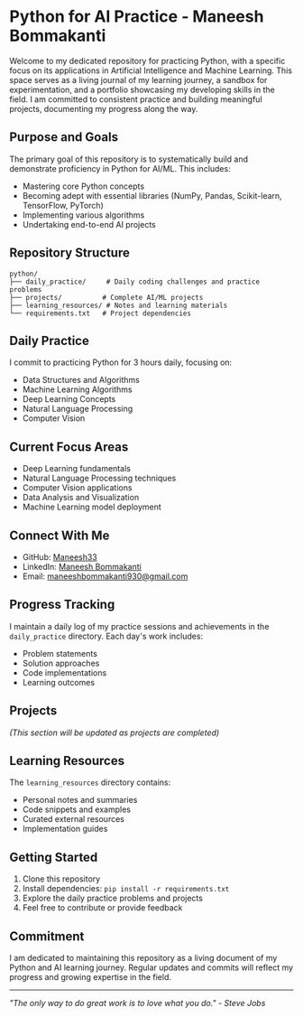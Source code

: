 # Python for AI Practice - Maneesh Bommakanti

Welcome to my dedicated repository for practicing Python, with a specific focus on its applications in Artificial Intelligence and Machine Learning. This space serves as a living journal of my learning journey, a sandbox for experimentation, and a portfolio showcasing my developing skills in the field. I am committed to consistent practice and building meaningful projects, documenting my progress along the way.

## Purpose and Goals

The primary goal of this repository is to systematically build and demonstrate proficiency in Python for AI/ML. This includes:
- Mastering core Python concepts
- Becoming adept with essential libraries (NumPy, Pandas, Scikit-learn, TensorFlow, PyTorch)
- Implementing various algorithms
- Undertaking end-to-end AI projects

## Repository Structure

```
python/
├── daily_practice/     # Daily coding challenges and practice problems
├── projects/          # Complete AI/ML projects
├── learning_resources/ # Notes and learning materials
└── requirements.txt   # Project dependencies
```

## Daily Practice

I commit to practicing Python for 3 hours daily, focusing on:
- Data Structures and Algorithms
- Machine Learning Algorithms
- Deep Learning Concepts
- Natural Language Processing
- Computer Vision

## Current Focus Areas

- Deep Learning fundamentals
- Natural Language Processing techniques
- Computer Vision applications
- Data Analysis and Visualization
- Machine Learning model deployment

## Connect With Me

- GitHub: [Maneesh33](https://github.com/Maneesh33)
- LinkedIn: [Maneesh Bommakanti](https://www.linkedin.com/in/bommakanti-maneesh-0494972b3/)
- Email: maneeshbommakanti930@gmail.com

## Progress Tracking

I maintain a daily log of my practice sessions and achievements in the `daily_practice` directory. Each day's work includes:
- Problem statements
- Solution approaches
- Code implementations
- Learning outcomes

## Projects

*(This section will be updated as projects are completed)*

## Learning Resources

The `learning_resources` directory contains:
- Personal notes and summaries
- Code snippets and examples
- Curated external resources
- Implementation guides

## Getting Started

1. Clone this repository
2. Install dependencies: `pip install -r requirements.txt`
3. Explore the daily practice problems and projects
4. Feel free to contribute or provide feedback

## Commitment

I am dedicated to maintaining this repository as a living document of my Python and AI learning journey. Regular updates and commits will reflect my progress and growing expertise in the field.

---

*"The only way to do great work is to love what you do." - Steve Jobs* 